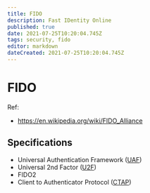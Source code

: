 ```yaml
---
title: FIDO
description: Fast IDentity Online
published: true
date: 2021-07-25T10:20:04.745Z
tags: security, fido
editor: markdown
dateCreated: 2021-07-25T10:20:04.745Z
---
```


# FIDO

Ref:

- https://en.wikipedia.org/wiki/FIDO_Alliance

## Specifications

- Universal Authentication Framework ([UAF]())
- Universal 2nd Factor ([U2F]())
- FIDO2
- Client to Authenticator Protocol ([CTAP]())
